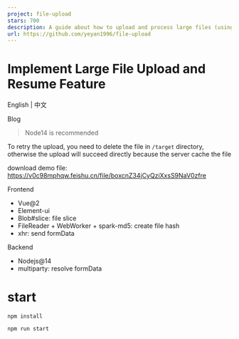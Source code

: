 ```yaml
---
project: file-upload
stars: 700
description: A guide about how to upload and process large files (using Vue.js for frontend and Node.js for backend)
url: https://github.com/yeyan1996/file-upload
---
```


Implement Large File Upload and Resume Feature
==============================================

English | 中文

Blog

> Node14 is recommended

To retry the upload, you need to delete the file in `/target` directory, otherwise the upload will succeed directly because the server cache the file

download demo file: https://v0c98mphqw.feishu.cn/file/boxcnZ34jCyQziXxsS9NaV0zfre

Frontend

-   Vue@2
-   Element-ui
-   Blob#slice: file slice
-   FileReader + WebWorker + spark-md5: create file hash
-   xhr: send formData

Backend

-   Nodejs@14
-   multiparty: resolve formData

start
=====

```
npm install
```

```
npm run start
```
